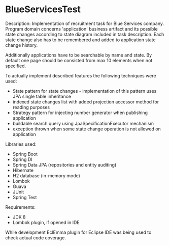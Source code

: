 # BlueServicesTest

Description:
Implementation of recruitment task for Blue Services company. Program domain concerns 'application' business artifact and its possible state changes according to state diagram included in task description. Each state change also has to be remembered and added to application state change history.

Additionally applications have to be searchable by name and state. By default one page should be consisted from max 10 elements when not specified.

To actually implement described features the following techniques were used: 
- State pattern for state changes - implementation of this pattern uses JPA single table inheritance
- indexed state changes list with added projection accessor method for reading purposes
- Strategy pattern for injecting number generator when publishing application
- buildable search query using JpaSpecificationExecutor mechanism
- exception thrown when some state change operation is not allowed on application



Libraries used:
- Spring Boot
- Spring DI
- Spring Data JPA (repositories and entity auditing)
- Hibernate
- H2 database (in-memory mode)
- Lombok
- Guava
- JUnit
- Spring Test

Requirements:
- JDK 8
- Lombok plugin, if opened in IDE

While development EclEmma plugin for Eclipse IDE was being used to check actual code coverage.